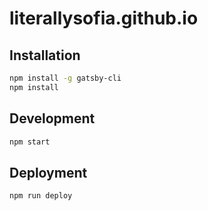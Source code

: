 # literallysofia.github.io

## Installation

```bash
npm install -g gatsby-cli
npm install
```

## Development

```bash
npm start
```

## Deployment

```bash
npm run deploy
```
